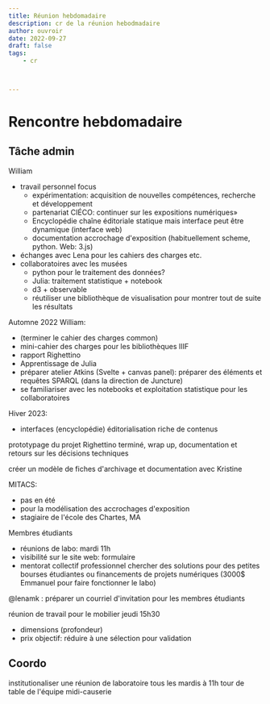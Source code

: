 ```yaml
---
title: Réunion hebdomadaire
description: cr de la réunion hebodmadaire
author: ouvroir
date: 2022-09-27
draft: false
tags:
    - cr



---
```


# Rencontre hebdomadaire

## Tâche admin

William
- travail personnel focus
    - expérimentation: acquisition de nouvelles compétences, recherche et développement
    - partenariat CIÉCO: continuer sur les expositions numériques»
    - Encyclopédie chaîne éditoriale statique mais interface peut être dynamique (interface web)
    - documentation accrochage d'exposition (habituellement scheme, python. Web: 3.js) 
- échanges avec Lena pour les cahiers des charges etc.
- collaboratoires avec les musées
    - python pour le traitement des données?
    - Julia: traitement statistique + notebook
    - d3 + observable
    - réutiliser une bibliothèque de visualisation pour montrer tout de suite les résultats

Automne 2022 William:
- (terminer le cahier des charges common)
- mini-cahier des charges pour les bibliothèques IIIF
- rapport Righettino
- Apprentissage de Julia
- préparer atelier Atkins (Svelte + canvas panel): préparer des éléments et requêtes SPARQL (dans la direction de Juncture)
- se familiariser avec les notebooks et exploitation statistique pour les collaboratoires

Hiver 2023:
- interfaces (encyclopédie) éditorialisation riche de contenus

prototypage du projet Righettino terminé, wrap up, documentation et retours sur les décisions techniques

créer un modèle de fiches d'archivage et documentation avec Kristine

MITACS:
- pas en été
- pour la modélisation des accrochages d'exposition
- stagiaire de l'école des Chartes, MA

Membres étudiants
- réunions de labo: mardi 11h
- visibilité sur le site web: formulaire
- mentorat collectif professionnel
chercher des solutions pour des petites bourses étudiantes ou financements de projets numériques (3000$ Emmanuel pour faire fonctionner le labo)

@lenamk : préparer un courriel d'invitation pour les membres étudiants


réunion de travail pour le mobilier jeudi 15h30
- dimensions (profondeur)
- prix
objectif: réduire à une sélection pour validation


## Coordo
institutionaliser une réunion de laboratoire tous les mardis à 11h
tour de table de l'équipe 
midi-causerie